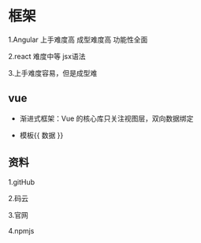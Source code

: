 # 框架
1.Angular 上手难度高 成型难度高 功能性全面

2.react 难度中等 jsx语法

3.上手难度容易，但是成型难

## vue
- 渐进式框架：Vue 的核心库只关注视图层，双向数据绑定

- 模板{{ 数据 }}

## 资料
1.gitHub

2.码云

3.官网

4.npmjs